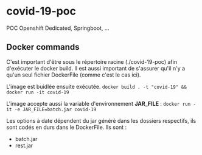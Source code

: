 # covid-19-poc
POC Openshift Dedicated, Springboot, ...

## Docker commands
C'est important d'être sous le répertoire racine (./covid-19-poc) afin d'exécuter le docker build.
Il est aussi important de s'assurer qu'il n'y a qu'un seul fichier DockerFile (comme c'est le cas ici).

L'image est buidlée ensuite exécutée.
`docker build . -t "covid-19" &&  docker run -it covid-19`

L'image accepte aussi la variable d'environnement **JAR_FILE** :
`docker run -it -e JAR_FILE=batch.jar covid-19`

Les options à date dépendent du jar généré dans les dossiers respectifs, ils sont codés en durs dans le DockerFile. Ils sont :
* batch.jar
* rest.jar

